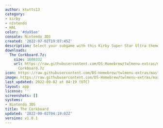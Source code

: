 ```yaml
---
author: ktutts13
category:
- kirby
- nintendo
- HAL
color: '#da95ae'
console: Nintendo 3DS
created: '2022-07-02T19:07:45Z'
description: Select your subgame with this Kirby Super Star Ultra theme!
downloads:
  The Corkboard.7z:
    size: 1608332
    url: https://raw.githubusercontent.com/DS-Homebrew/twlmenu-extras/master/_nds/TWiLightMenu/3dsmenu/themes/The
      Corkboard.7z
icon: https://raw.githubusercontent.com/DS-Homebrew/twlmenu-extras/master/_nds/TWiLightMenu/3dsmenu/themes/meta/The%20Corkboard/icon.png
image: https://raw.githubusercontent.com/DS-Homebrew/twlmenu-extras/master/_nds/TWiLightMenu/3dsmenu/themes/meta/The%20Corkboard/icon.png
last_updated: 2022-09-02 at 04:19 (UTC)
layout: app
license: ''
screenshots: []
systems:
- Nintendo 3DS
title: The Corkboard
updated: '2022-09-02T04:19:02Z'
version: v1.0.1
---
```

